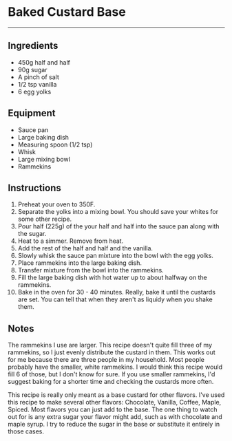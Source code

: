 # Baked Custard Base

___

## Ingredients

* 450g half and half
* 90g sugar
* A pinch of salt
* 1/2 tsp vanilla
* 6 egg yolks

## Equipment

* Sauce pan
* Large baking dish
* Measuring spoon (1/2 tsp)
* Whisk
* Large mixing bowl
* Rammekins

## Instructions

1. Preheat your oven to 350F.
2. Separate the yolks into a mixing bowl. You should save your whites for some other recipe.
3. Pour half (225g) of the your half and half into the sauce pan along with the sugar.
4. Heat to a simmer. Remove from heat.
5. Add the rest of the half and half and the vanilla.
6. Slowly whisk the sauce pan mixture into the bowl with the egg yolks.
7. Place rammekins into the large baking dish.
8. Transfer mixture from the bowl into the rammekins.
9. Fill the large baking dish with hot water up to about halfway on the rammekins.
10. Bake in the oven for 30 - 40 minutes. Really, bake it until the custards are set. You can tell that when they aren't as liquidy when you shake them.

## Notes

The rammekins I use are larger. This recipe doesn't quite fill three of my rammekins, so I just evenly distribute the custard in them. This works out for me because there are three people in my household. Most people probably have the smaller, white rammekins. I would think this recipe would fill 6 of those, but I don't know for sure. If you use smaller rammekins, I'd suggest baking for a shorter time and checking the custards more often.

This recipe is really only meant as a base custard for other flavors. I've used this recipe to make several other flavors: Chocolate, Vanilla, Coffee, Maple, Spiced. Most flavors you can just add to the base. The one thing to watch out for is any extra sugar your flavor might add, such as with chocolate and maple syrup. I try to reduce the sugar in the base or substitute it entirely in those cases.

